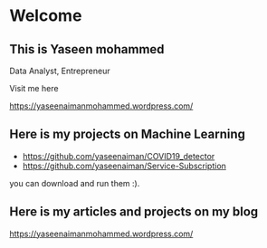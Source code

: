# Welcome

## This is Yaseen mohammed
Data Analyst, Entrepreneur


Visit me here

https://yaseenaimanmohammed.wordpress.com/

## Here is my projects on Machine Learning
- https://github.com/yaseenaiman/COVID19_detector
- https://github.com/yaseenaiman/Service-Subscription

you can download and run them :).

## Here is my articles and projects on my blog

https://yaseenaimanmohammed.wordpress.com/
